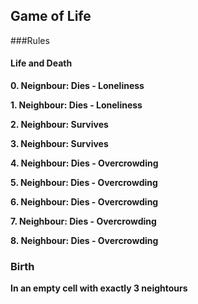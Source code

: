 ## Game of Life

###Rules

#### Life and Death

**0. Neignbour: Dies - Loneliness**

**1. Neighbour: Dies - Loneliness**

**2. Neighbour: Survives**

**3. Neighbour: Survives**

**4. Neighbour: Dies - Overcrowding**

**5. Neighbour: Dies - Overcrowding**

**6. Neighbour: Dies - Overcrowding**

**7. Neighbour: Dies - Overcrowding**

**8. Neighbour: Dies - Overcrowding**

### Birth

**In an empty cell with exactly 3 neightours**
